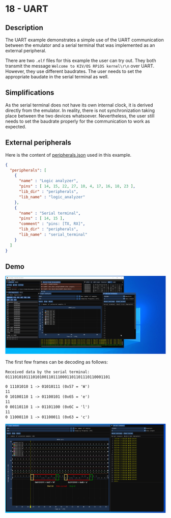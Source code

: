 # 18 - UART

## Description

The UART example demonstrates a simple use of the UART communication between the emulator and a serial terminal that was implemented as an external peripheral.

There are two `.elf` files for this example the user can try out. They both transmit the message `Welcome to KIV/OS RPiOS kernel\r\n` over UART. However, they use different baudrates. The user needs to set the appropriate baudate in the serial terminal as well. 

## Simplifications

As the serial terminal does not have its own internal clock, it is derived directly from the emulator. In reality, there is not synchronization taking place between the two devices whatsoever. Nevertheless, the user still needs to set the baudrate properly for the communication to work as expected.

## External peripherals

Here is the content of [peripherals.json](../../peripherals.json) used in this example.

```json
{
  "peripherals": [
    {
      "name" : "Logic analyzer",
      "pins" : [ 14, 15, 22, 27, 10, 4, 17, 16, 18, 23 ],
      "lib_dir" : "peripherals",
      "lib_name" : "logic_analyzer"
    },
    {
      "name" : "Serial terminal",
      "pins" : [ 14, 15 ],
      "comment" : "pins: [TX, RX]",
      "lib_dir" : "peripherals",
      "lib_name" : "serial_terminal"
    }
  ]
}

```

## Demo

<img src="../../misc/screenshots/examples/18-UART.gif">

The first few frames can be decoding as follows:

```
Received data by the serial terminal: 0111010101110101001101110001101101110110001101 
```

```
0 11101010 1 -> 01010111 (0x57 = 'W')
11
0 10100110 1 -> 01100101 (0x65 = 'e')
11
0 00110110 1 -> 01101100 (0x6C = 'l')
11
0 11000110 1 -> 01100011 (0x63 = 'c')
```

<img src="../../misc/screenshots/examples/18-logic_analyzer.png">